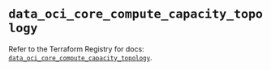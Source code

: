 # `data_oci_core_compute_capacity_topology`

Refer to the Terraform Registry for docs: [`data_oci_core_compute_capacity_topology`](https://registry.terraform.io/providers/hashicorp/oci/7.19.0/docs/data-sources/core_compute_capacity_topology).
